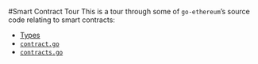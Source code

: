 #Smart Contract Tour
This is a tour through some of `go-ethereum`&rsquo;s source code relating to smart contracts:

* [Types](/Types/smart_contract.md#types)
* [`contract.go`](contractgo.md)
* [`contracts.go`](contractsgo.md)
